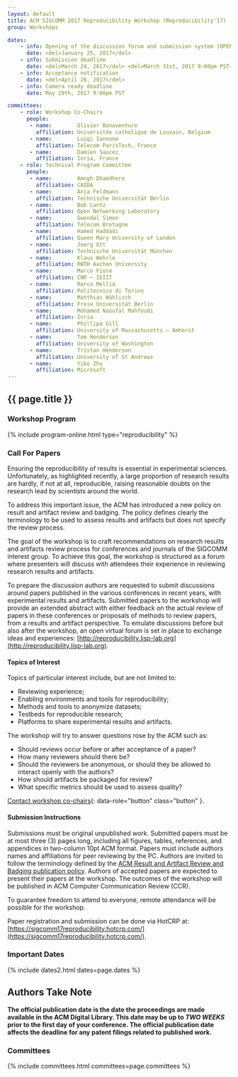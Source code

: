 ```yaml
---
layout: default
title: ACM SIGCOMM 2017 Reproducibility Workshop (Reproducibility'17)
group: Workshops

dates:
    - info: Opening of the discussion forum and submission system (OPEN NOW)
      date: <del>January 25, 2017</del>
    - info: Submission deadline
      date: <del>March 24, 2017</del> <del>March 31st, 2017 9:00pm PST</del>
    - info: Acceptance notification
      date: <del>April 28, 2017</del>
    - info: Camera ready deadline
      date: May 29th, 2017 9:00pm PST

committees:
    - role: Workshop Co-Chairs
      people:
       - name:        Olivier Bonaventure
         affiliation: Universitée catholique de Louvain, Belgium
       - name:        Luigi Iannone
         affiliation: Telecom ParisTech, France
       - name:        Damien Saucez
         affiliation: Inria, France
    - role: Technical Program Committee
      people:
       - name:        Amogh Dhamdhere
         affiliation: CAIDA
       - name:        Anja Feldmann
         affiliation: Technische Universität Berlin
       - name:        Bob Lantz
         affiliation: Open Networking Laboratory
       - name:        Gwendal Simon
         affiliation: Telecom Bretagne
       - name:        Hamed Haddadi
         affiliation: Queen Mary University of London
       - name:        Joerg Ott
         affiliation: Technische Universität München
       - name:        Klaus Wehrle
         affiliation: RWTH Aachen University
       - name:        Marco Fiore
         affiliation: CNR – IEIIT
       - name:        Marco Mellia
         affiliation: Politecnico di Torino
       - name:        Matthias Wählisch
         affiliation: Freie Universität Berlin
       - name:        Mohamed Naoufal Mahfoudi
         affiliation: Inria
       - name:        Phillipa Gill
         affiliation: University of Massachusetts — Amherst
       - name:        Tom Henderson
         affiliation: University of Washington
       - name:        Tristan Henderson
         affiliation: University of St Andrews
       - name:        Yibo Zhu
         affiliation: Microsoft
---
```


## {{ page.title }}

### Workshop Program

{% include program-online.html type="reproducibility" %}

### Call For Papers

Ensuring the reproducibility of results is essential in experimental sciences. Unfortunately,
as highlighted recently, a large proportion of research results are hardly, if not at all,
reproducible, raising reasonable doubts on the research lead by scientists around the
world.

To address this important issue, the ACM has introduced a new policy on result and artifact
review and badging. The policy defines clearly the terminology to be used to assess
results and artifacts but does not specify the review process.

The goal of the workshop is to craft recommendations on research results and artifacts
review process for conferences and journals of the SIGCOMM interest group. To achieve
this goal, the workshop is structured as a forum where presenters will discuss with
attendees their experience in reviewing research results and artifacts.

To prepare the discussion authors are requested to submit discussions around papers
published in the various conferences in recent years, with experimental results and
artifacts. Submitted papers to the workshop will provide an extended abstract with either
feedback on the actual review of papers in these conferences or proposals of methods
to review papers, from a results and artifact perspective. To emulate discussions before
but also after the workshop, an open virtual forum is set in place to exchange ideas
and experiences: [http://reproducibility.lisp-lab.org](http://reproducibility.lisp-lab.org).

#### Topics of Interest

Topics of particular interest include, but are not limited to:

- Reviewing experience;
- Enabling environments and tools for reproducibility;
- Methods and tools to anonymize datasets;
- Testbeds for reproducible research;
- Platforms to share experimental results and artifacts.

The workshop will try to answer questions rose by the ACM such as:

- Should reviews occur before or after acceptance of a paper?
- How many reviewers should there be?
- Should the reviewers be anonymous, or should they be allowed to interact openly with the authors?
- How should artifacts be packaged for review?
- What specific metrics should be used to assess quality?

[Contact workshop co-chairs](mailto:reproducibility-sigcomm-2017-chairs@inria.fr?subject=[Reproducibility'17]){: data-role="button" class="button" }.

#### Submission Instructions

Submissions must be original unpublished work. Submitted papers must be at most three (3) pages
long, including all figures, tables, references, and appendices in two-column 10pt ACM format.
Papers must include authors names and affiliations for peer reviewing by the PC. Authors are
invited to follow the terminology defined by the [ACM Result and Artifact Review and Badging
publication policy](https://www.acm.org/publications/policies/artifact-review-badging). Authors of
accepted papers are expected to present their papers at the workshop. The outcomes of the
workshop will be published in ACM Computer Communication Review (CCR).

To guarantee freedom to attend to everyone, remote attendance will be possible for the workshop.

Paper registration and submission can be done via HotCRP at: [https://sigcomm17reproducibility.hotcrp.com/](https://sigcomm17reproducibility.hotcrp.com/).

### Important Dates

{% include dates2.html dates=page.dates %}

## Authors Take Note

**The official publication date is the date the proceedings are made available in the ACM Digital Library. This date may be up to *TWO WEEKS* prior to the first day of your conference. The official publication date affects the deadline for any patent filings related to published work.**

### Committees

{% include committees.html committees=page.committees %}
